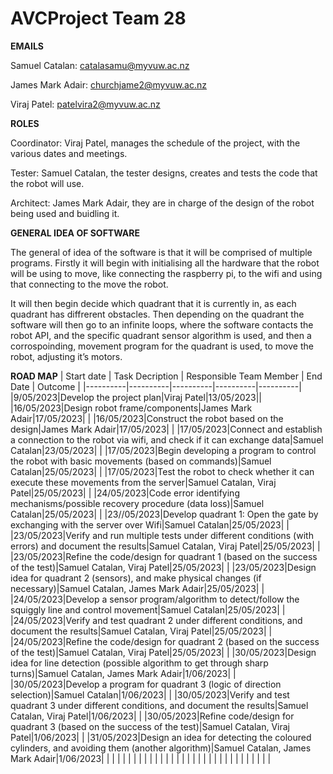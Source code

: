 # AVCProject Team 28

**EMAILS**

Samuel Catalan: catalasamu@myvuw.ac.nz

James Mark Adair: churchjame2@myvuw.ac.nz

Viraj Patel: patelvira2@myvuw.ac.nz

**ROLES**

Coordinator: Viraj Patel, manages the schedule of the project, with the various dates and meetings.

Tester: Samuel Catalan, the tester designs, creates and tests the code that the robot will use. 

Architect: James Mark Adair, they are in charge of the design of the robot being used and buidling it. 




**GENERAL IDEA OF SOFTWARE** 

The general of idea of the software is that it will be comprised of multiple programs.
Firstly it will begin with initialising all the hardware that the robot will be using to move, like connecting the raspberry pi, to the wifi and using that connecting to the move the robot. 

It will then begin decide which quadrant that it is currently in, as each quadrant has diffrerent obstacles. Then depending on the quadrant the software will then go to an infinite loops, where the software contacts the robot API, and the specific quadrant sensor algorithm is used, and then a corrospoinding, movement program for the quadrant is used, to move the robot, adjusting it’s motors. 



**ROAD MAP**
| Start date | Task Decription | Responsible Team Member | End Date | Outcome |
|----------|----------|----------|----------|----------|
|9/05/2023|Develop the project plan|Viraj Patel|13/05/2023||
|16/05/2023|Design robot frame/components|James Mark Adair|17/05/2023|          |
|16/05/2023|Construct the robot based on the design|James Mark Adair|17/05/2023|          |
|17/05/2023|Connect and establish a connection to the robot via wifi, and check if it can exchange data|Samuel Catalan|23/05/2023|          | 
|17/05/2023|Begin developing a program to control the robot with basic movements (based on commands)|Samuel Catalan|25/05/2023|          | 
|17/05/2023|Test the robot to check whether it can execute these movements from the server|Samuel Catalan, Viraj Patel|25/05/2023|          | 
|24/05/2023|Code error identifying mechanisms/possible recovery procedure (data loss)|Samuel Catalan|25/05/2023|          | 
|23//05/2023|Develop quadrant 1: Open the gate by exchanging with the server over Wifi|Samuel Catalan|25/05/2023|          | 
|23/05/2023|Verify and run multiple tests under different conditions (with errors) and document the results|Samuel Catalan, Viraj Patel|25/05/2023|          | 
|23/05/2023|Refine the code/design for quadrant 1 (based on the success of the test)|Samuel Catalan, Viraj Patel|25/05/2023|          | 
|23/05/2023|Design idea for quadrant 2 (sensors), and make physical changes (if necessary)|Samuel Catalan, James Mark Adair|25/05/2023|          | 
|24/05/2023|Develop a sensor program/algorithm to detect/follow the squiggly line and control movement|Samuel Catalan|25/05/2023|          | 
|24/05/2023|Verify and test quadrant 2 under different conditions, and document the results|Samuel Catalan, Viraj Patel|25/05/2023|          | 
|24/05/2023|Refine the code/design for quadrant 2 (based on the success of the test)|Samuel Catalan, Viraj Patel|25/05/2023|          | 
|30/05/2023|Design idea for line detection (possible algorithm to get through sharp turns)|Samuel Catalan, James Mark Adair|1/06/2023|          | 
|30/05/2023|Develop a program for quadrant 3 (logic of direction selection)|Samuel Catalan|1/06/2023|          | 
|30/05/2023|Verify and test quadrant 3 under different conditions, and document the results|Samuel Catalan, Viraj Patel|1/06/2023|          | 
|30/05/2023|Refine code/design for quadrant 3 (based on the success of the test)|Samuel Catalan, Viraj Patel|1/06/2023|          | 
|31/05/2023|Design an idea for detecting the coloured cylinders, and avoiding them (another algorithm)|Samuel Catalan, James Mark Adair|1/06/2023|          | 
|          |          |          |          |          | 
|          |          |          |          |          | 
|          |          |          |          |          | 
|          |          |          |          |          | 
|          |          |          |          |          | 

